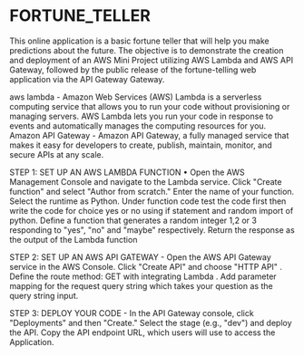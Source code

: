 # FORTUNE_TELLER

This online application is a basic fortune teller that will help you make predictions about the future. The objective is to demonstrate the creation and deployment of an AWS Mini Project utilizing AWS Lambda and AWS API Gateway, followed by the public release of the fortune-telling web application via the API Gateway Gateway.

aws lambda - Amazon Web Services (AWS) Lambda is a serverless computing service that allows you to run your code without provisioning or managing servers. AWS Lambda lets you run your code in response to events and automatically manages the computing resources for you.
Amazon API Gateway - Amazon API Gateway, a fully managed service that makes it easy for developers to create, publish, maintain, monitor, and secure APIs at any scale.

STEP 1: SET UP AN AWS LAMBDA FUNCTION
• Open the AWS Management Console and navigate to the Lambda service. Click "Create function" and select "Author from scratch." Enter the name of your function. Select the runtime as Python. Under function code test the code first then write the code for choice yes or no using if statement and random import of python. Define a function that generates a random integer 1,2 or 3 responding to "yes", "no" and "maybe" respectively. Return the response as the output of the Lambda function

STEP 2: SET UP AN AWS API GATEWAY - Open the AWS API Gateway service in the AWS Console. Click "Create API" and choose "HTTP API" . Define the route method: GET with integrating Lambda . Add parameter mapping for the request query string which takes your question as the query string input.

STEP 3: DEPLOY YOUR CODE - In the API Gateway console, click "Deployments" and then "Create." Select the stage (e.g., "dev") and deploy the API. Copy the API endpoint URL, which users will use to access the Application.
